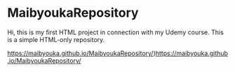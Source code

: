 # MaibyoukaRepository
Hi, this is my first HTML project in connection with my Udemy course. This is a simple HTML-only repository.

https://maibyouka.github.io/MaibyoukaRepository/)https://maibyouka.github.io/MaibyoukaRepository/
